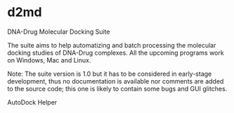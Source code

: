 # d2md
DNA-Drug Molecular Docking Suite

The suite aims to help automatizing and batch processing the molecular docking studies of DNA-Drug complexes. All the upcoming programs work on Windows, Mac and Linux.

Note: The suite version is 1.0 but it has to be considered in early-stage development, thus no documentation is available nor comments are added to the source code; this one is likely to contain some bugs and GUI glitches.

AutoDock Helper
